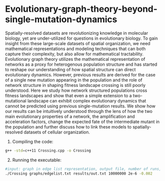 # Evolutionary-graph-theory-beyond-single-mutation-dynamics

Spatially-resolved datasets are revolutionizing knowledge in molecular biology, yet are under-utilized for questions in evolutionary biology. To gain insight from these large-scale datasets of spatial organization, we need mathematical representations and modeling techniques that can both capture their complexity, but also allow for mathematical tractability. Evolutionary graph theory utilizes the mathematical representation of networks as a proxy for heterogenous population structure and has started to reshape our understanding of how spatial structure can direct evolutionary dynamics. However, previous results are derived for the case of a single new mutation appearing in the population and the role of network structure in shaping fitness landscape crossing is still poorly understood. Here we study how network structured populations cross fitness landscapes and show that even a simple extension to a two-mutational landscape can exhibit complex evolutionary dynamics that cannot be predicted using previous single-mutation results. We show how our results can be intuitively understood through the lens of how the two main evolutionary properties of a network, the amplification and acceleration factors, change the expected fate of the intermediate mutant in the population and further discuss how to link these models to spatially-resolved datasets of cellular organization.

1. Compiling the code:
```bash
g++ -std=c++11 Crossing.cpp -o Crossing
```

2. Running the executable:
```bash
#input: graph in edge list representation, output file, number of runs, mutation rate, selection on the intermediate mutatnt
./Crossing graphs/edgelist.txt results/out.txt 10000000 2e-6 -0.002
```
